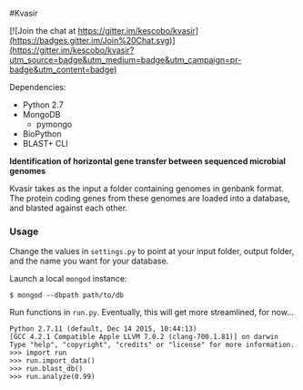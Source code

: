 #Kvasir

[![Join the chat at https://gitter.im/kescobo/kvasir](https://badges.gitter.im/Join%20Chat.svg)](https://gitter.im/kescobo/kvasir?utm_source=badge&utm_medium=badge&utm_campaign=pr-badge&utm_content=badge)

Dependencies:
* Python 2.7
* MongoDB
  * pymongo
* BioPython
* BLAST+ CLI

**Identification of horizontal gene transfer between sequenced microbial genomes**

Kvasir takes as the input a folder containing genomes in genbank format. The protein coding genes from these genomes are loaded into a database, and blasted against each other.

### Usage

Change the values in `settings.py` to point at your input folder, output folder, and the name you want for your database.

Launch a local `mongod` instance:
```
$ mongod --dbpath path/to/db
```

Run functions in `run.py`. Eventually, this will get more streamlined, for now...

```
Python 2.7.11 (default, Dec 14 2015, 10:44:13)
[GCC 4.2.1 Compatible Apple LLVM 7.0.2 (clang-700.1.81)] on darwin
Type "help", "copyright", "credits" or "license" for more information.
>>> import run
>>> run.import_data()
>>> run.blast_db()
>>> run.analyze(0.99)
```
